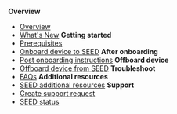 **Overview**
  - [Overview](overview)
  - [What's New](what-s-new)
**Getting started**  
  - [Prerequisites](prerequisites-for-onboarding)
  - [Onboard device to SEED](onboard-device/onboard-device-to-seed)
**After onboarding**    
  - [Post onboarding instructions](post-onboarding-instructions/post-onboarding-steps-and-verification)
**Offboard device**
  - [Offboard device from SEED](offboard-device/offboard-device-from-seed)
**Troubleshoot**
  - [FAQs](faqs/seed-faqs)
**Additional resources**  
  - [SEED additional resources](additional-resources/additional-resources)
**Support**
  - [Create support request](raise-an-incident-support-request)
  - [SEED status](seed-status)
